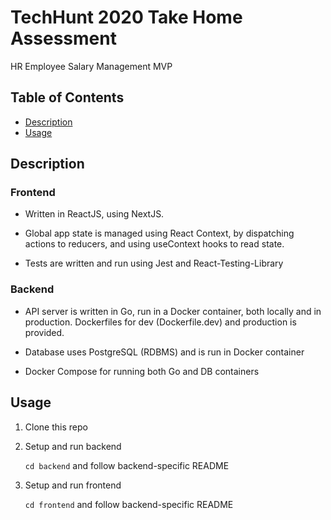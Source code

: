 # TechHunt 2020 Take Home Assessment

HR Employee Salary Management MVP

## Table of Contents

- [Description](#description)
- [Usage](#usage)

## Description

### Frontend

- Written in ReactJS, using NextJS.

- Global app state is managed using React Context, by dispatching actions to reducers, and using useContext hooks to read state.

- Tests are written and run using Jest and React-Testing-Library

### Backend

- API server is written in Go, run in a Docker container, both locally and in production. Dockerfiles for dev (Dockerfile.dev) and production is provided.

- Database uses PostgreSQL (RDBMS) and is run in Docker container

- Docker Compose for running both Go and DB containers

## Usage

1. Clone this repo

2. Setup and run backend

   `cd backend` and follow backend-specific README

3. Setup and run frontend

   `cd frontend` and follow backend-specific README
